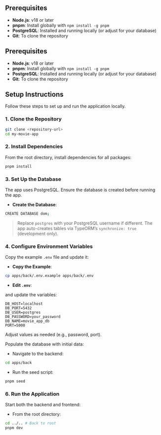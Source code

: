 ## Prerequisites

- **Node.js**: v18 or later
- **pnpm**: Install globally with `npm install -g pnpm`
- **PostgreSQL**: Installed and running locally (or adjust for your database)
- **Git**: To clone the repository

## Prerequisites

- **Node.js**: v18 or later
- **pnpm**: Install globally with `npm install -g pnpm`
- **PostgreSQL**: Installed and running locally (or adjust for your database)
- **Git**: To clone the repository

## Setup Instructions

Follow these steps to set up and run the application locally.

### 1. Clone the Repository

```bash
git clone <repository-url>
cd my-movie-app
```

### 2. Install Dependencies

From the root directory, install dependencies for all packages:

```bash
pnpm install
```

### 3. Set Up the Database

The app uses PostgreSQL. Ensure the database is created before running the app.

- **Create the Database**:

```bash
CREATE DATABASE dom;
```

> Replace `postgres` with your PostgreSQL username if different. The app auto-creates tables via TypeORM’s `synchronize: true` (development only).

### 4. Configure Environment Variables

Copy the example `.env` file and update it:

- **Copy the Example**:

```bash
cp apps/back/.env.example apps/back/.env
```

- **Edit `.env`**:

and update the variables:

```
DB_HOST=localhost
DB_PORT=5432
DB_USER=postgres
DB_PASSWORD=your_password
DB_NAME=movie_app_db
PORT=5000
```

Adjust values as needed (e.g., password, port).

Populate the database with initial data:

- Navigate to the backend:

```bash
cd apps/back
```

- Run the seed script:

```bash
pnpm seed
```

### 6. Run the Application

Start both the backend and frontend:

- From the root directory:

```bash
cd ../.. # Back to root
pnpm dev
```
